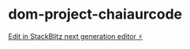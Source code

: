 # dom-project-chaiaurcode

[Edit in StackBlitz next generation editor ⚡️](https://stackblitz.com/~/github.com/gopalsharma456/dom-project-chaiaurcode)